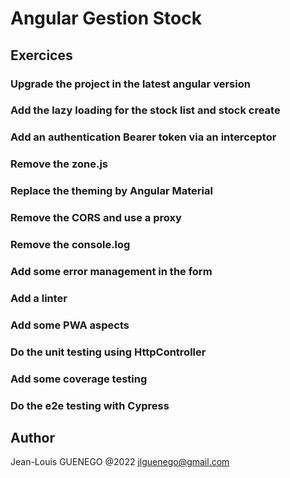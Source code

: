 # Angular Gestion Stock

## Exercices

### Upgrade the project in the latest angular version

### Add the lazy loading for the stock list and stock create

### Add an authentication Bearer token via an interceptor

### Remove the zone.js

### Replace the theming by Angular Material

### Remove the CORS and use a proxy

### Remove the console.log

### Add some error management in the form

### Add a linter

### Add some PWA aspects

### Do the unit testing using HttpController

### Add some coverage testing

### Do the e2e testing with Cypress

## Author

Jean-Louis GUENEGO @2022
<jlguenego@gmail.com>
